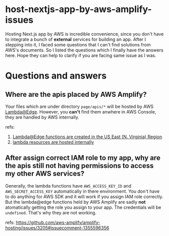# host-nextjs-app-by-aws-amplify-issues

Hosting Next.js app by AWS is incredible convenience, since you don't have to integrate a bunch of **external** services for building an app. After I stepping into it, I faced some questions that I can't find solutions from AWS's documents. So I listed the questions which I finally have the answers here. Hope they can help to clarify if you are facing same issue as I was.

# Questions and answers

## Where are the apis placed by AWS Amplify?
Your files which are under directory `page/apis/*`  will be hosted by AWS [Lambda@Edge](https://aws.amazon.com/lambda/edge/). However, you **can't** find them anwhere in AWS Console, they are handled by AWS internally.

refs:
1. [Lambda@Edge functions are created in the US East (N. Virginia) Region](https://docs.aws.amazon.com/amplify/latest/userguide/ssr-nextjs11-support.html)
2. [lambda resources are hosted internally](https://github.com/aws-amplify/amplify-hosting/issues/2254#issuecomment-1401816876)

## After assign correct IAM role to my app, why are the apis still not having permissions to access my other AWS services?
Generally, the lambda functions have `AWS_ACCESS_KEY_ID` and `AWS_SECRET_ACCESS_KEY` automatically in there environment. You don't have to do anything for AWS SDK and it will work if you assign IAM role correctly. But the lambda@edge functions held by AWS Amplify are sadly **not** atomatically getting the role you assign to your app. The credentials will be `undefined`. That's why they are not working.

refs: https://github.com/aws-amplify/amplify-hosting/issues/3205#issuecomment-1355596356
